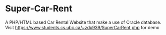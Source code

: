 # Super-Car-Rent
A PHP/HTML based Car Rental Website that make a use of Oracle database. Visit https://www.students.cs.ubc.ca/~zdx939/SuperCarRent.php for demo
